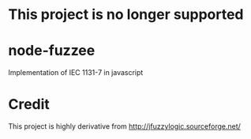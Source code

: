 # This project is no longer supported

node-fuzzee
===========

Implementation of IEC 1131-7 in javascript

# Credit

This project is highly derivative from http://jfuzzylogic.sourceforge.net/

